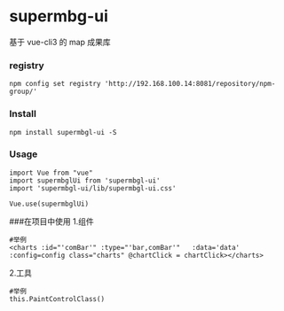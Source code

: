 # supermbg-ui
基于 vue-cli3 的 map 成果库
### registry
```
npm config set registry 'http://192.168.100.14:8081/repository/npm-group/' 
```
### Install
```
npm install supermbgl-ui -S
```

### Usage
```
import Vue from "vue"
import supermbglUi from 'supermbgl-ui'
import 'supermbgl-ui/lib/supermbgl-ui.css'

Vue.use(supermbglUi)
```
###在项目中使用
1.组件
``` 
#举例
<charts :id="'comBar'" :type="'bar,comBar'"   :data='data' :config=config class="charts" @chartClick = chartClick></charts>
```
2.工具
``` 
#举例
this.PaintControlClass()
```
